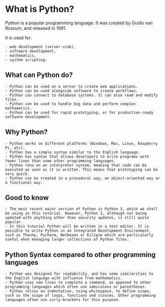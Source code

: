 # What is Python?

Python is a popular programming language. It was created by Guido van Rossum, and released in 1991.

It is used for:

    - web development (server-side),
    - software development,
    - mathematics,
    - system scripting.

## What can Python do?

    - Python can be used on a server to create web applications.
    - Python can be used alongside software to create workflows.
    - Python can connect to database systems. It can also read and modify files.
    - Python can be used to handle big data and perform complex mathematics.
    - Python can be used for rapid prototyping, or for production-ready software development.

## Why Python?

    - Python works on different platforms (Windows, Mac, Linux, Raspberry Pi, etc).
    - Python has a simple syntax similar to the English language.
    - Python has syntax that allows developers to write programs with fewer lines than some other programming languages.
    - Python runs on an interpreter system, meaning that code can be executed as soon as it is written. This means that prototyping can be very quick.
    - Python can be treated in a procedural way, an object-oriented way or a functional way.

## Good to know

    - The most recent major version of Python is Python 3, which we shall be using in this tutorial. However, Python 2, although not being updated with anything other than security updates, is still quite popular.
    - In this tutorial Python will be written in a text editor. It is possible to write Python in an Integrated Development Environment, such as Thonny, Pycharm, Netbeans or Eclipse which are particularly useful when managing larger collections of Python files.

## Python Syntax compared to other programming languages

    - Python was designed for readability, and has some similarities to the English language with influence from mathematics.
    - Python uses new lines to complete a command, as opposed to other programming languages which often use semicolons or parentheses.
    - Python relies on indentation, using whitespace, to define scope; such as the scope of loops, functions and classes. Other programming languages often use curly-brackets for this purpose.
